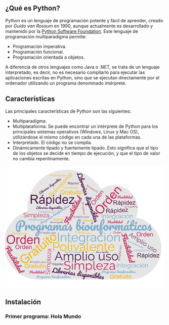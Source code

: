 ## **¿Qué es Python?**
Python es un lenguaje de programación potente y fácil de aprender, creado por *Guido van Rossum* en 1990, aunque actualmente es desarrollado y mantenido por la [Python Software Foundation](https://www.python.org/psf-landing/). Este lenguaje de programación multiparadigma permite: 

* Programación imperativa. 
* Programación funcional. 
* Programación orientada a objetos.

A diferencia de otros lenguajes como Java o .NET, se trata de un lenguaje interpretado, es decir, no es necesario compilarlo para ejecutar las aplicaciones escritas en Python, sino que se ejecutan directamente por el ordenador utilizando un programa denominado intérprete. 

## **Características**
Las principales características de Python son las siguientes:

* Multiparadigma.
* Multiplataforma. Se puede encontrar un intérprete de Python para los principales sistemas operativos (Windows, Linux y Mac OS), utilizándose el mismo código en cada una de las plataformas.
* Interpretado. El código no se compila. 
* Dinámicamente tipado y fuertemente tipado. Esto significa que el tipo de los objetos se decide en tiempo de ejecución, y que el tipo de valor no cambia repentinamente.


![alt text](imagen_nube.png "Title")

## **Instalación**

### Primer programa: Hola Mundo


